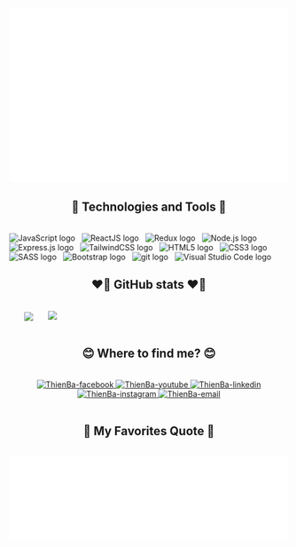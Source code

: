 <a href="#" target="_blank">
  <img src="svg/thienba.svg" width="1200" alt="thienbadev" />
</a>

<h2 align="center">📐 Technologies and Tools 📐</h2>
<br>
<!-- https://simpleicons.org/ -->
<span><img src="https://img.shields.io/badge/JavaScript-282C34?logo=javascript&logoColor=F7DF1E" alt="JavaScript logo" title="JavaScript" height="25" /></span>
&nbsp;
<span><img src="https://img.shields.io/badge/ReactJS-282C34?logo=react&logoColor=61DAFB" alt="ReactJS logo" title="ReactJS" height="25" /></span>
&nbsp;
<span><img src="https://img.shields.io/badge/Redux-282C34?logo=redux&logoColor=764ABC" alt="Redux logo" title="Redux" height="25" /></span>
&nbsp;
<span><img src="https://img.shields.io/badge/Node.js-282C34?logo=node.js&logoColor=00F200" alt="Node.js logo" title="Node.js" height="25" /></span>
&nbsp;
<span><img src="https://img.shields.io/badge/Express-282C34?logo=express&logoColor=FFFFFF" alt="Express.js logo" title="Express.js" height="25" /></span>
&nbsp;
<span><img src="https://img.shields.io/badge/Tailwind%20CSS-282C34?logo=tailwind-css&logoColor=38B2AC" alt="TailwindCSS logo" title="TailwindCSS" height="25" /></span>
&nbsp;
<span><img src="https://img.shields.io/badge/HTML5-282C34?logo=html5&logoColor=E34F26" alt="HTML5 logo" title="HTML5" height="25" /></span>
&nbsp;
<span><img src="https://img.shields.io/badge/CSS3-282C34?logo=css3&logoColor=1572B6" alt="CSS3 logo" title="CSS3" height="25" /></span>
&nbsp;
<span><img src="https://img.shields.io/badge/Sass-282C34?logo=sass&logoColor=CC6699" alt="SASS logo" title="SASS" height="25" /></span>
&nbsp;
<span><img src="https://img.shields.io/badge/Bootstrap-282C34?logo=bootstrap&logoColor=7952B3" alt="Bootstrap logo" title="Bootstrap" height="25" /></span>
&nbsp;
<span><img src="https://img.shields.io/badge/git-282C34?logo=git&logoColor=F05032" alt="git logo" title="git" height="25" /></span>
&nbsp;
<span><img src="https://img.shields.io/badge/VS%20Code-282C34?logo=visual-studio-code&logoColor=007ACC" alt="Visual Studio Code logo" title="Visual Studio Code" height="25" /></span>
&nbsp;
<br>

<h2 align="center">❤️‍🔥 GitHub stats ❤️‍🔥</h2>
<br>
<div align=center>
  <a href="#" title="ThienBa">
    <img width="315" align="center" src="https://github-readme-stats.vercel.app/api/top-langs/?username=ThienBa&hide=c%23,powershell,Mathematica,Ruby,Objective-C,Objective-C%2b%2b,Cuda&title_color=61dafb&text_color=ffffff&icon_color=61dafb&bg_color=20232a&langs_count=8&layout=compact&border_color=61dafb&hide_border=true" />
  </a>
  <a href="#" title="ThienBa">
    <img align="right" width="434" src="https://github-readme-stats.vercel.app/api?username=ThienBa&show_icons=true&theme=react&border_color=61dafb&hide_border=true" />
  </a>
</div>

<br>

<h2 align="center">😊 Where to find me? 😊</h2>
<br>
<!-- https://icons8.com -->
<div align="center">
  <a href="https://www.facebook.com/profile.php?id=100008194634782" target="blank">
    <img src="https://img.icons8.com/bubbles/100/000000/facebook-new.png" alt="ThienBa-facebook" />
  </a>
  <a href="#" target="blank">
    <img src="https://img.icons8.com/bubbles/100/000000/youtube-squared.png" alt="ThienBa-youtube" />
  </a>
  <a href="#" target="blank">
    <img src="https://img.icons8.com/bubbles/100/000000/linkedin.png" alt="ThienBa-linkedin" />
  </a>
  <a href="#" target="blank">
    <img src="https://img.icons8.com/bubbles/100/000000/instagram.png" alt="ThienBa-instagram" />
  </a>
  <a href="mailto:huynhthienba4@gmail.com" target="top">
    <img src="https://img.icons8.com/bubbles/100/000000/apple-mail.png" alt="ThienBa-email" />
  </a>
</div>

<br>

<h2 align="center">📑 My Favorites Quote 📑</h2>
<br>
<a href="#" target="_blank">
  <img src="svg/thienba-quotes.svg" width="846" height="150" alt="ThienBa" />
</a>

